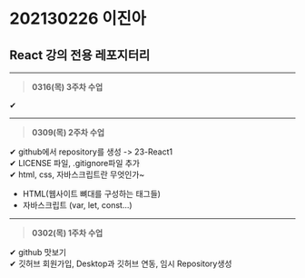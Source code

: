 # 202130226 이진아
## React 강의 전용 레포지터리

***
>**0316(목) 3주차 수업** <br>

✔︎

***
> **0309(목) 2주차 수업** <br>

✔︎ github에서 repository를 생성 -> 23-React1 <br>
✔︎ LICENSE 파일, .gitignore파일 추가 <br>
✔︎ html, css, 자바스크립트란 무엇인가~
+ HTML(웹사이트 뼈대를 구성하는 태그들)
+ 자바스크립트 (var, let, const...)

***
> **0302(목) 1주차 수업** <br>

✔︎ github 맛보기 <br>
✔︎ 깃허브 회원가입, Desktop과 깃허브 연동, 임시 Repository생성



